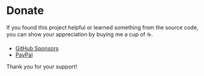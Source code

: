 # Donate

If you found this project helpful or learned something from the source code, you can show your appreciation by buying me a cup of ☕.&#x20;

* [GitHub Sponsors](https://github.com/sponsors/sandipkalola)
* [PayPal](https://paypal.me/sandipkalola)

Thank you for your support!
